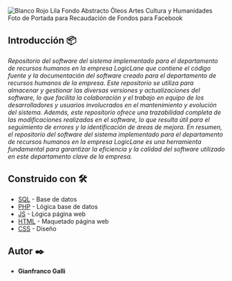 ![Blanco Rojo Lila Fondo Abstracto Óleos Artes Cultura y Humanidades Foto de Portada para Recaudación de Fondos para Facebook](https://user-images.githubusercontent.com/103225163/229404472-4ce5f59b-883a-44dc-b30e-3285f69cb3d7.jpg)

## Introducción 📦

_Repositorio del software del sistema implementado para el departamento de recursos humanos en la empresa LogicLane que contiene el código fuente y la documentación del software creado para el departamento de recursos humanos de la empresa. Este repositorio se utiliza para almacenar y gestionar las diversas versiones y actualizaciones del software, lo que facilita la colaboración y el trabajo en equipo de los desarrolladores y usuarios involucrados en el mantenimiento y evolución del sistema. Además, este repositorio ofrece una trazabilidad completa de las modificaciones realizadas en el software, lo que resulta útil para el seguimiento de errores y la identificación de áreas de mejora. En resumen, el repositorio del software del sistema implementado para el departamento de recursos humanos en la empresa LogicLane es una herramienta fundamental para garantizar la eficiencia y la calidad del software utilizado en este departamento clave de la empresa._

## Construido con 🛠️

* [SQL]([https://support.microsoft.com/es-es/office/access-sql-conceptos-b%C3%A1sicos-vocabulario-y-sintaxis-444d0303-cde1-424e-9a74-e8dc3e460671) - Base de datos
* [PHP]([https://maven.apache.org/](https://www.php.net/manual/es/intro-whatis.php)) - Lógica base de datos
* [JS]([https://rometools.github.io/rome/](https://developer.mozilla.org/es/docs/Web/JavaScript)) - Lógica página web
* [HTML]([https://rometools.github.io/rome/](https://developer.mozilla.org/es/docs/Web/JavaScript)) - Maquetado página web
* [CSS]([https://rometools.github.io/rome/](https://developer.mozilla.org/es/docs/Web/JavaScript)) - Diseño

## Autor ✒️

* **Gianfranco Galli** 

